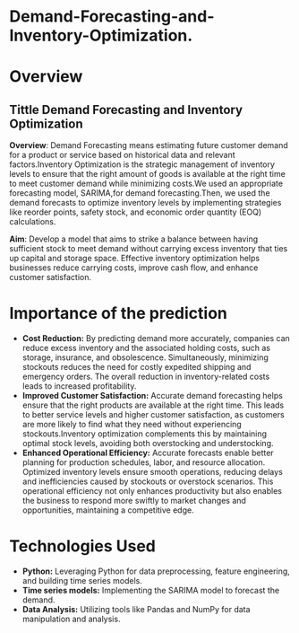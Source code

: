 # Demand-Forecasting-and-Inventory-Optimization.
# Overview
## **Tittle** Demand Forecasting and Inventory Optimization
**Overview**: Demand Forecasting means estimating future customer demand for a product or service based on historical data and relevant factors.Inventory Optimization is the strategic management of inventory levels to ensure that the right amount of goods is available at the right time to meet customer demand while minimizing costs.We  used an  appropriate forecasting model, SARIMA,for demand forecasting.Then, we used the demand forecasts to optimize inventory levels by implementing strategies like reorder points, safety stock, and economic order quantity (EOQ) calculations.

**Aim**: Develop a model that  aims to strike a balance between having sufficient stock to meet demand without carrying excess inventory that ties up capital and storage space. Effective inventory optimization helps businesses reduce carrying costs, improve cash flow, and enhance customer satisfaction.
# Importance of the prediction
* **Cost Reduction:** By predicting demand more accurately, companies can reduce excess inventory and the associated holding costs, such as storage, insurance, and obsolescence. Simultaneously, minimizing stockouts reduces the need for costly expedited shipping and emergency orders. The overall reduction in inventory-related costs leads to increased profitability.
* **Improved Customer Satisfaction:** Accurate demand forecasting helps ensure that the right products are available at the right time. This leads to better service levels and higher customer satisfaction, as customers are more likely to find what they need without experiencing stockouts.Inventory optimization complements this by maintaining optimal stock levels, avoiding both overstocking and understocking.
* **Enhanced Operational Efficiency:** Accurate forecasts enable better planning for production schedules, labor, and resource allocation. Optimized inventory levels ensure smooth operations, reducing delays and inefficiencies caused by stockouts or overstock scenarios. This operational efficiency not only enhances productivity but also enables the business to respond more swiftly to market changes and opportunities, maintaining a competitive edge.
# Technologies Used
* **Python:** Leveraging Python for data preprocessing, feature engineering, and building time series models.
* **Time series models:** Implementing the SARIMA model  to forecast the demand.
* **Data Analysis:** Utilizing tools like Pandas and NumPy for data manipulation and analysis.


